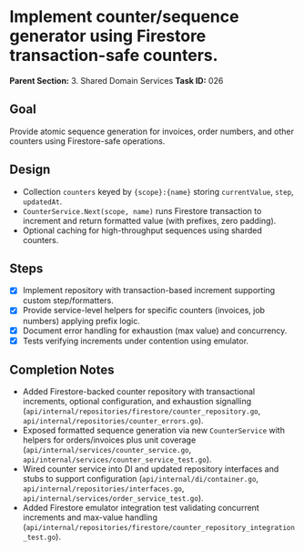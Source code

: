 # Implement counter/sequence generator using Firestore transaction-safe counters.

**Parent Section:** 3. Shared Domain Services
**Task ID:** 026

## Goal
Provide atomic sequence generation for invoices, order numbers, and other counters using Firestore-safe operations.

## Design
- Collection `counters` keyed by `{scope}:{name}` storing `currentValue`, `step`, `updatedAt`.
- `CounterService.Next(scope, name)` runs Firestore transaction to increment and return formatted value (with prefixes, zero padding).
- Optional caching for high-throughput sequences using sharded counters.

## Steps
- [x] Implement repository with transaction-based increment supporting custom step/formatters.
- [x] Provide service-level helpers for specific counters (invoices, job numbers) applying prefix logic.
- [x] Document error handling for exhaustion (max value) and concurrency.
- [x] Tests verifying increments under contention using emulator.

## Completion Notes
- Added Firestore-backed counter repository with transactional increments, optional configuration, and exhaustion signalling (`api/internal/repositories/firestore/counter_repository.go`, `api/internal/repositories/counter_errors.go`).
- Exposed formatted sequence generation via new `CounterService` with helpers for orders/invoices plus unit coverage (`api/internal/services/counter_service.go`, `api/internal/services/counter_service_test.go`).
- Wired counter service into DI and updated repository interfaces and stubs to support configuration (`api/internal/di/container.go`, `api/internal/repositories/interfaces.go`, `api/internal/services/order_service_test.go`).
- Added Firestore emulator integration test validating concurrent increments and max-value handling (`api/internal/repositories/firestore/counter_repository_integration_test.go`).
